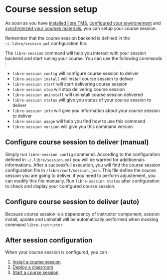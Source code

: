 # Course session setup

As soon as you have [installed libre TMS](installer.md), [configured your environement](libre-configure.md)
and [synchronized your courses materials](libre-repository.md), you can setup your course session. 

Remember that the course session backend is defined in the `~/.libre/session.yml` configuration file.

The `libre-session` command will help you interact with your session backend and start runing your course. 
You can use the following commands :

* `libre-session config`     will configure course session to deliver
* `libre-session install`    will install course session to deliver
* `libre-session start`      will start delivering course session
* `libre-session stop`       will stop delivering course session
* `libre-session uninstall`  will uninstall course session delivered
* `libre-session status`     will give you status of your course session to deliver
* `libre-session info`       will give you information about your course session to deliver
* `libre-session usage`      will help you find how to use this command
* `libre-session version`    will give you this command version

## Configure course session to deliver (manual)

Simply run `libre-session config` command. According to the configuration defined in `~/.libre/session.yml` you
will be warned for additionnals informations. After a successfull execution, you will find the course session configuration
file in `/libre/conf/session.json`. This file define the course session you are going to deliver, if you need to perform 
adjustement, you can modify this file manually.
Run `libre-session status` after configuration to check and display your configured course session.


## Configure course session to deliver (auto)

Because course session is a dependency of instructor component, session install, update and 
uninstall will be automatically performed when invoking command `libre-instructor`


## After session configuration

When your course session is configured, you can :

1. [Install a course session](session-install.md)
2. [Deploy a classroom](infra-deploy.md)
3. [Start a course session](session-start.md)

